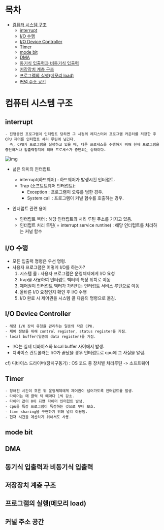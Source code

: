 # 목차
- [컴퓨터 시스템 구조](#컴퓨터-시스템-구조)
  - [interrupt](#interrupt)
  - [I/O 수행](#io-수행)
  - [I/O Device Controller](#io-device-controller)
  - [Timer](#timer)
  - [mode bit](#mode-bit)
  - [DMA](#dma)
  - [동기식 입출력과 비동기식 입출력](#동기식-입출력과-비동기식-입출력)
  - [저장장치 계층 구조](#저장장치-계층-구조)
  - [프로그램의 실행(메모리 load)](#프로그램의-실행메모리-load)
  - [커널 주소 공간](#커널-주소-공간)

 
# 컴퓨터 시스템 구조
 ## interrupt
 
    - 진행중인 프로그램이 인터럽트 당하면 그 시점의 레지스터와 프로그램 카운터를 저장한 후 CPU 제어를 인터럽트 처리 루틴에 넘긴다.
      즉, CPU가 프로그램을 실행하고 있을 때, 다른 프로세스를 수행하기 위해 현재 프로그램을 중단하거나 입출력장치에 의해 프로세스가 중단되는 상태이다.
      
      
 ![img](\Users\hhh\Pictures\img.jpg)

 - 넓은 의미의 인터럽트
      - interrupt(하드웨어) : 하드웨어가 발생시킨 인터럽트.
      - Trap (소프트트웨어 인터럽트):
        - Exception : 프로그램이 오류를 범한 경우.
        - System call : 프로그램이 커널 함수를 호출하는 경우.

- 인터럽트 관련 용어
     
    - 인터럽트 벡터 : 해당 인터럽트의 처리 루틴 주소를 가지고 있음.
    - 인터럽트 처리 루틴( = interrupt service runtine) : 해당 인터럽트를 처리하는 커널 함수
 ## I/O 수행
  - 모든 입출력 명령은 우선 명령.
  - 사용자 프로그램은 어떻게 I/O를 하는가?
       1) 시스템 콜 : 사용자 프로그램은 운영체제에게 I/O 요청
       2) trap을 사용하여 인터럽트 벡터의 특정 위치로 이동
       3) 제어권이 인터럽트 벡터가 가리키는 인터럽트 서비스 루틴으로 이동
       4) 올바른 I/O 요청인지 확인 후 I/O 수행
       5) I/O 완료 시 제어권을 시스템 콜 다음의 명령으로 옮김.
 ## I/O Device Controller
    - 해당 I/O 장치 유형을 관리하는 일종의 작은 CPU.
    - 제어 정보를 위해 control register, status register를 가짐.
    - local buffer(일종의 data register)를 가짐.
   
  - I/O는 실제 디바이스와 local buffer 사이에서 발생.
  - 디바이스 컨트롤러는 I/O가 끝났을 경우 인터럽트로 cpu에 그 사실을 알림.
  
  cf) 디바이스 드라이버(장치구동기) : OS 코드 중 장치별 처리루틴 -> 소프트웨어
  
 ## Timer
    - 정해진 시간이 흐른 뒤 운영체제에게 제어권이 넘어가도록 인터럽트를 발생.
    - 타이머는 매 클럭 틱 때마다 1씩 감소.
    - 타이머 값이 0이 되면 타이머 인터럽트 발생.
    - cpu를 특정 프로그램이 독점하는 것으로 부터 보호.
    - time sharing을 구현하기 위해 널리 이용됨.
    - 현재 시간을 계산하기 위해서도 사용. 
 ## mode bit
 ## DMA
 ## 동기식 입출력과 비동기식 입출력
 ## 저장장치 계층 구조
 ## 프로그램의 실행(메모리 load)
 ## 커널 주소 공간


